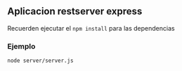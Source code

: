## Aplicacion restserver express

Recuerden ejecutar el ```npm install``` para las dependencias

### Ejemplo

```
node server/server.js
```